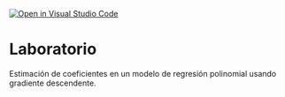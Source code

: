 [![Open in Visual Studio Code](https://classroom.github.com/assets/open-in-vscode-c66648af7eb3fe8bc4f294546bfd86ef473780cde1dea487d3c4ff354943c9ae.svg)](https://classroom.github.com/online_ide?assignment_repo_id=9107378&assignment_repo_type=AssignmentRepo)
# Laboratorio

Estimación de coeficientes en un modelo de regresión polinomial usando gradiente descendente.

